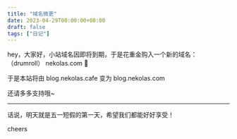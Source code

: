 ```yaml
---
title: "域名微更"
date: 2023-04-29T00:00:00+08:00
draft: false
tags: ["日记"]
---
```


hey，大家好，小站域名因即将到期，于是花重金购入一个新的域名：
（drumroll）
nekolas.com 🎉

于是本站将由 blog.nekolas.cafe 变为 blog.nekolas.com

还请多多支持哦~

---

话说，明天就是五一短假的第一天，希望我们都能好好享受！

cheers